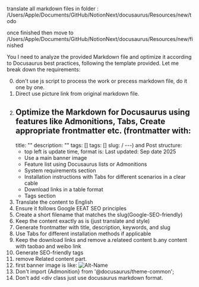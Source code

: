 translate all markdown files in folder :
/Users/Apple/Documents/GitHub/NotionNext/docusaurus/Resources/new/todo

once finished then move to /Users/Apple/Documents/GitHub/NotionNext/docusaurus/Resources/new/finished

You I need to analyze the provided Markdown file and optimize it according to Docusaurus best practices, following the template provided. Let me break down the requirements:


0. don't use js script to process the work or precess markdown file, do it one by one.
1. Direct use picture link from original markdown file.
2. Optimize the Markdown for Docusaurus using features like Admonitions, Tabs, Create appropriate frontmatter etc.
(frontmatter with:
    ---
    title: ""
    description: ""
    tags: []
    tags: []
    slug: /
    ---)
and Post structure:
   - top left is update time, format is: Last updated: Sep date 2025
   - Use a main banner image
   - Feature list using Docusaurus lists or Admonitions
   - System requirements section
   - Installation instructions with Tabs for different scenarios in a clear cable
   - Download links in a table format
   - Tags section
3. Translate the content to English
4. Ensure it follows Google EEAT SEO principles
5. Create a short filename that matches the slug(Google-SEO-friendly)
6. Keep the content exactly as is (just translate and style)
7. Generate frontmatter with title, description, keywords, and slug
8. Use Tabs for different installation methods if applicable
9. Keep the download links and remove a.relateed content b.any content with taobao and weibo link
10. Generate SEO-friendly tags
11.  remove Related content part.
12. first banner image is like: 
    ![Alt-Name](https://www.gfxcamp.com/wp-content/uploads/2025/09/image.jpg)
13. Don't import {Admonition} from '@docusaurus/theme-common';
14. Don't add <div class just use docusaurus markdown format.


